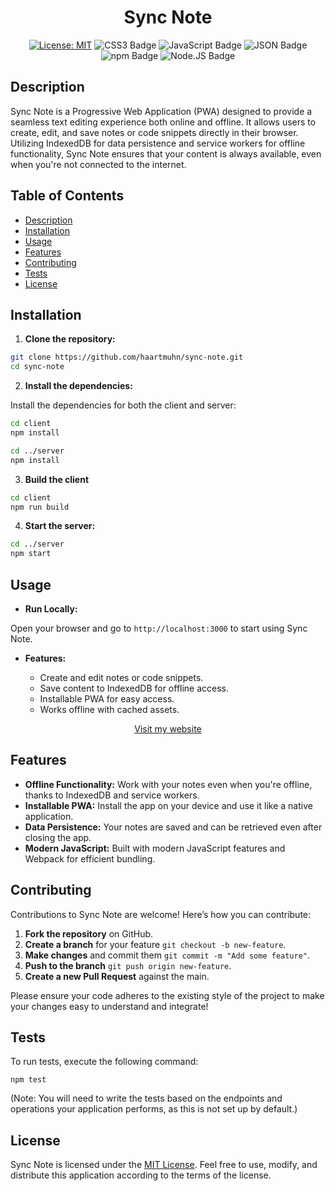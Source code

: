 <div align="center">

# Sync Note

[![License: MIT](https://img.shields.io/badge/License-MIT-darkgreen.svg)](https://opensource.org/licenses/MIT)
![CSS3 Badge](https://img.shields.io/badge/css-1572B6?logo=css3&logoColor=fff&style=flat)
![JavaScript Badge](https://img.shields.io/badge/js-F7DF1E?logo=javascript&logoColor=000&style=flat)
![JSON Badge](https://img.shields.io/badge/json-FF0000?logo=json&logoColor=fff&style=flat)
![npm Badge](https://img.shields.io/badge/npm-A020F0?logo=npm&logoColor=fff&style=flat)
![Node.JS Badge](https://img.shields.io/badge/node-orange?logo=node.js&logoColor=fff&style=flat)

</div>

## Description

Sync Note is a Progressive Web Application (PWA) designed to provide a seamless text editing experience both online and offline. It allows users to create, edit, and save notes or code snippets directly in their browser. Utilizing IndexedDB for data persistence and service workers for offline functionality, Sync Note ensures that your content is always available, even when you're not connected to the internet.

## Table of Contents

- [Description](#description)
- [Installation](#installation)
- [Usage](#usage)
- [Features](#features)
- [Contributing](#contributing)
- [Tests](#tests)
- [License](#license)

## Installation

1.  **Clone the repository:**

```bash
git clone https://github.com/haartmuhn/sync-note.git
cd sync-note
```

2.  **Install the dependencies:**

Install the dependencies for both the client and server:

```bash
cd client
npm install

cd ../server
npm install
```

3.  **Build the client**

```bash
cd client
npm run build
```

4.  **Start the server:**

```bash
cd ../server
npm start
```

## Usage

-   **Run Locally:**

Open your browser and go to `http://localhost:3000` to start using Sync Note.

-   **Features:**

    -   Create and edit notes or code snippets.
    -   Save content to IndexedDB for offline access.
    -   Installable PWA for easy access.
    -   Works offline with cached assets.


<div align="center">

[Visit my website](https://sync-note.onrender.com/)

</div>

## Features

-   **Offline Functionality:** Work with your notes even when you're offline, thanks to IndexedDB and service workers.
-   **Installable PWA:** Install the app on your device and use it like a native application.
-   **Data Persistence:** Your notes are saved and can be retrieved even after closing the app.
-   **Modern JavaScript:** Built with modern JavaScript features and Webpack for efficient bundling.

## Contributing

Contributions to Sync Note are welcome! Here’s how you can contribute:

1. **Fork the repository** on GitHub.
2. **Create a branch** for your feature `git checkout -b new-feature`.
3. **Make changes** and commit them `git commit -m "Add some feature"`.
4. **Push to the branch** `git push origin new-feature`.
5. **Create a new Pull Request** against the main.

Please ensure your code adheres to the existing style of the project to make your changes easy to understand and integrate!

## Tests

To run tests, execute the following command:

```
npm test
```

(Note: You will need to write the tests based on the endpoints and operations your application performs, as this is not set up by default.)

## License

Sync Note is licensed under the [MIT License](LICENSE). Feel free to use, modify, and distribute this application according to the terms of the license.